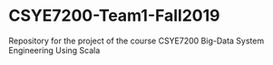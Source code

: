 # CSYE7200-Team1-Fall2019
Repository for the project of the course CSYE7200 Big-Data System Engineering Using Scala
